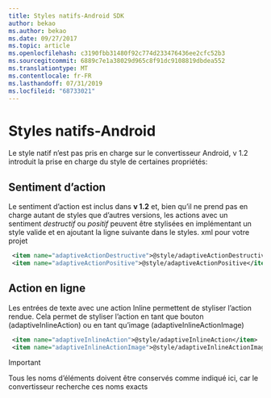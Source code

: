 ```yaml
---
title: Styles natifs-Android SDK
author: bekao
ms.author: bekao
ms.date: 09/27/2017
ms.topic: article
ms.openlocfilehash: c3190fbb31480f92c774d233476436ee2cfc52b3
ms.sourcegitcommit: 6889c7e1a38029d965c8f91dc9108819dbdea552
ms.translationtype: MT
ms.contentlocale: fr-FR
ms.lasthandoff: 07/31/2019
ms.locfileid: "68733021"
---
```

# <a name="native-styling---android"></a>Styles natifs-Android

Le style natif n’est pas pris en charge sur le convertisseur Android, v 1.2 introduit la prise en charge du style de certaines propriétés:

## <a name="action-sentiment"></a>Sentiment d’action

Le sentiment d’action est inclus dans **v 1.2** et, bien qu’il ne prend pas en charge autant de styles que d’autres versions, les actions avec un sentiment *destructif* ou *positif* peuvent être stylisées en implémentant un style valide et en ajoutant la ligne suivante dans le styles. xml pour votre projet

```styles.xml
 <item name="adaptiveActionDestructive">@style/adaptiveActionDestructive</item>
 <item name="adaptiveActionPositive">@style/adaptiveActionPositive</item>
```

## <a name="inline-action"></a>Action en ligne

Les entrées de texte avec une action Inline permettent de styliser l’action rendue. Cela permet de styliser l’action en tant que bouton (adaptiveInlineAction) ou en tant qu’image (adaptiveInlineActionImage)

```styles.xml
 <item name="adaptiveInlineAction">@style/adaptiveInlineAction</item>
 <item name="adaptiveInlineActionImage">@style/adaptiveInlineActionImage</item>
```

> [!IMPORTANT]
> Tous les noms d’éléments doivent être conservés comme indiqué ici, car le convertisseur recherche ces noms exacts
